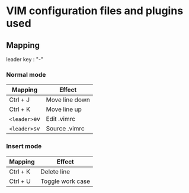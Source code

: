# VIM configuration files and plugins used

## Mapping

leader key : "-"

### Normal mode

| Mapping       | Effect        |
| ------------- |---------------|
| Ctrl + J      | Move line down|
| Ctrl + K      | Move line up  |
| `<leader>`ev  | Edit .vimrc   |
| `<leader>`sv  | Source .vimrc |

### Insert mode

| Mapping       | Effect        |
| ------------- |---------------|
| Ctrl + K      | Delete line   |
| Ctrl + U      | Toggle work case |

